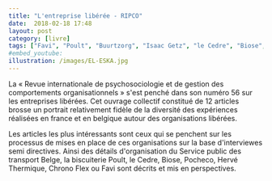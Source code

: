 ```yaml
---
title: "L'entreprise libérée - RIPCO"
date:  2018-02-18 17:48
layout: post
category: [livre]
tags: ["Favi", "Poult", "Buurtzorg", "Isaac Getz", "le Cedre", "Biose", "Pocheco", "groupe Hervé", "Michel Hervé", "ChronoFlex", "Semco"]
#embed_youtube:
illustration: /images/EL-ESKA.jpg
---
```


La « Revue internationale de psychosociologie et de gestion des comportements organisationnels » s'est penché dans son numéro 56 sur les entreprises libérées. Cet ouvrage collectif constitué de 12 articles brosse un portrait relativement fidèle de la diversité des expériences réalisées en france et en belgique autour des organisations libérées.

Les articles les plus intéressants sont ceux qui se penchent sur les processus de mises en place de ces organisations sur la base d'interviewes semi directives. Ainsi des détails d'organisation du Service public des transport Belge, la biscuiterie Poult, le Cedre, Biose, Pocheco, Hervé Thermique, Chrono Flex ou Favi sont décrits et mis en perspectives.
